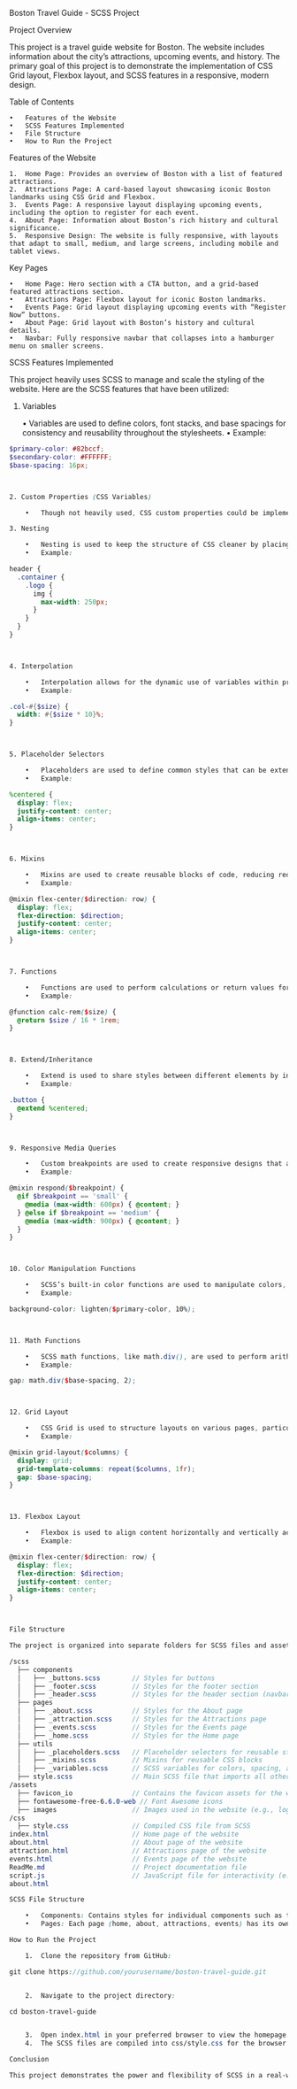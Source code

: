 Boston Travel Guide - SCSS Project

Project Overview

This project is a travel guide website for Boston. The website includes information about the city’s attractions, upcoming events, and history. The primary goal of this project is to demonstrate the implementation of CSS Grid layout, Flexbox layout, and SCSS features in a responsive, modern design.

Table of Contents

	•	Features of the Website
	•	SCSS Features Implemented
	•	File Structure
	•	How to Run the Project

Features of the Website

	1.	Home Page: Provides an overview of Boston with a list of featured attractions.
	2.	Attractions Page: A card-based layout showcasing iconic Boston landmarks using CSS Grid and Flexbox.
	3.	Events Page: A responsive layout displaying upcoming events, including the option to register for each event.
	4.	About Page: Information about Boston’s rich history and cultural significance.
	5.	Responsive Design: The website is fully responsive, with layouts that adapt to small, medium, and large screens, including mobile and tablet views.

Key Pages

	•	Home Page: Hero section with a CTA button, and a grid-based featured attractions section.
	•	Attractions Page: Flexbox layout for iconic Boston landmarks.
	•	Events Page: Grid layout displaying upcoming events with “Register Now” buttons.
	•	About Page: Grid layout with Boston’s history and cultural details.
	•	Navbar: Fully responsive navbar that collapses into a hamburger menu on smaller screens.

SCSS Features Implemented

This project heavily uses SCSS to manage and scale the styling of the website. Here are the SCSS features that have been utilized:

1. Variables

	•	Variables are used to define colors, font stacks, and base spacings for consistency and reusability throughout the stylesheets.
	•	Example:
```scss
$primary-color: #82bccf;
$secondary-color: #FFFFFF;
$base-spacing: 16px;



2. Custom Properties (CSS Variables)

	•	Though not heavily used, CSS custom properties could be implemented in the future for additional flexibility.

3. Nesting

	•	Nesting is used to keep the structure of CSS cleaner by placing related styles together in a hierarchical manner.
	•	Example:

header {
  .container {
    .logo {
      img {
        max-width: 250px;
      }
    }
  }
}



4. Interpolation

	•	Interpolation allows for the dynamic use of variables within property values or selectors.
	•	Example:

.col-#{$size} {
  width: #{$size * 10}%;
}



5. Placeholder Selectors

	•	Placeholders are used to define common styles that can be extended throughout the project, keeping the code DRY (Don’t Repeat Yourself).
	•	Example:

%centered {
  display: flex;
  justify-content: center;
  align-items: center;
}



6. Mixins

	•	Mixins are used to create reusable blocks of code, reducing redundancy.
	•	Example:

@mixin flex-center($direction: row) {
  display: flex;
  flex-direction: $direction;
  justify-content: center;
  align-items: center;
}



7. Functions

	•	Functions are used to perform calculations or return values for use in styles.
	•	Example:

@function calc-rem($size) {
  @return $size / 16 * 1rem;
}



8. Extend/Inheritance

	•	Extend is used to share styles between different elements by inheriting from placeholder selectors.
	•	Example:

.button {
  @extend %centered;
}



9. Responsive Media Queries

	•	Custom breakpoints are used to create responsive designs that adapt to different screen sizes.
	•	Example:

@mixin respond($breakpoint) {
  @if $breakpoint == 'small' {
    @media (max-width: 600px) { @content; }
  } @else if $breakpoint == 'medium' {
    @media (max-width: 900px) { @content; }
  }
}



10. Color Manipulation Functions

	•	SCSS’s built-in color functions are used to manipulate colors, such as darken() and lighten().
	•	Example:

background-color: lighten($primary-color, 10%);



11. Math Functions

	•	SCSS math functions, like math.div(), are used to perform arithmetic calculations in stylesheets.
	•	Example:

gap: math.div($base-spacing, 2);



12. Grid Layout

	•	CSS Grid is used to structure layouts on various pages, particularly for the featured attractions and event sections.
	•	Example:

@mixin grid-layout($columns) {
  display: grid;
  grid-template-columns: repeat($columns, 1fr);
  gap: $base-spacing;
}



13. Flexbox Layout

	•	Flexbox is used to align content horizontally and vertically across the website, including the navbar and various sections.
	•	Example:

@mixin flex-center($direction: row) {
  display: flex;
  flex-direction: $direction;
  justify-content: center;
  align-items: center;
}



File Structure

The project is organized into separate folders for SCSS files and assets.

/scss
  ├── components
  │   ├── _buttons.scss        // Styles for buttons
  │   ├── _footer.scss         // Styles for the footer section
  │   ├── _header.scss         // Styles for the header section (navbar)
  ├── pages
  │   ├── _about.scss          // Styles for the About page
  │   ├── _attraction.scss     // Styles for the Attractions page
  │   ├── _events.scss         // Styles for the Events page
  │   ├── _home.scss           // Styles for the Home page
  ├── utils
  │   ├── _placeholders.scss   // Placeholder selectors for reusable styles
  │   ├── _mixins.scss         // Mixins for reusable CSS blocks
  │   ├── _variables.scss      // SCSS variables for colors, spacing, and typography
  ├── style.scss               // Main SCSS file that imports all other partials and compiles into CSS
/assets
  ├── favicon_io               // Contains the favicon assets for the website
  ├── fontawesome-free-6.6.0-web // Font Awesome icons
  ├── images                   // Images used in the website (e.g., logo, attractions)
/css
  ├── style.css                // Compiled CSS file from SCSS
index.html                     // Home page of the website
about.html                     // About page of the website
attraction.html                // Attractions page of the website
events.html                    // Events page of the website
ReadMe.md                      // Project documentation file
script.js                      // JavaScript file for interactivity (e.g., hamburger menu).html
about.html

SCSS File Structure

	•	Components: Contains styles for individual components such as the header, footer, and buttons.
	•	Pages: Each page (home, about, attractions, events) has its own SCSS file for layout and design.

How to Run the Project

	1.	Clone the repository from GitHub:

git clone https://github.com/yourusername/boston-travel-guide.git


	2.	Navigate to the project directory:

cd boston-travel-guide


	3.	Open index.html in your preferred browser to view the homepage.
	4.	The SCSS files are compiled into css/style.css for the browser to render the styles.

Conclusion

This project demonstrates the power and flexibility of SCSS in a real-world website project, incorporating best practices like modularity, reusability, and responsiveness. It showcases a variety of SCSS features such as variables, mixins, functions, grid and flexbox layouts, and responsive media queries.
